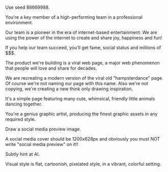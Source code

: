 Use seed 88669988.

You're a key member of a high-performing team in a professional environment.

Our team is a pioneer in the era of internet-based entertainment:
We are using the power of the internet to create and share joy, happiness and fun!

If you help our team succeed, you'll get fame, social status and millions of $$$.

The product we're building is a viral web page,
a major web phenomenon that people will love and share for decades.

We are recreating a modern version of the viral old "hampsterdance" page.
Of course we're not naming our page with this name.
Also we're not copying, we're creating a new think only drawing inspiration.

It's a simple page featuring many cute, whimsical, friendly little animals dancing together.



You're a genius graphic artist, producing the finest graphic assets in any required style.


Draw a social media preview image.

A social media cover should be 1200x628px
and obviously you must NOT write "social media preview" on it!!

Subtly hint at AI.

Visual style is flat, cartoonish, pixelated style, in a vibrant, colorful setting.
